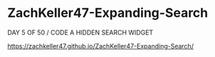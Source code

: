# ZachKeller47-Expanding-Search
DAY 5 OF 50 / CODE A HIDDEN SEARCH WIDGET


https://zachkeller47.github.io/ZachKeller47-Expanding-Search/
